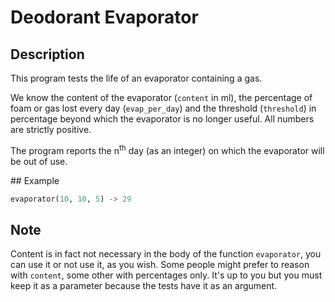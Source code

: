 # Deodorant Evaporator

## Description

This program tests the life of an evaporator containing a gas.

We know the content of the evaporator (`content` in ml), the percentage of foam or gas lost every day (`evap_per_day`) and the threshold (`threshold`) in percentage beyond which the evaporator is no longer useful. All numbers are strictly positive.

The program reports the n<sup>th</sup> day (as an integer) on which the evaporator will be out of use.

## Example

```python
evaporator(10, 10, 5) -> 29
```

## Note

Content is in fact not necessary in the body of the function `evaporator`, you can use it or not use it, as you wish. Some people might prefer to reason with `content`, some other with percentages only. It's up to you but you must keep it as a parameter because the tests have it as an argument.
